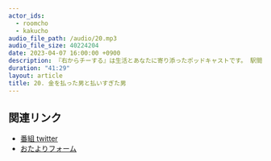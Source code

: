 ```yaml
---
actor_ids:
  - roomcho
  - kakucho
audio_file_path: /audio/20.mp3
audio_file_size: 40224204
date: 2023-04-07 16:00:00 +0900
description: 『右からチーする』は生活とあなたに寄り添ったポッドキャストです。 駅間違いの新星/電車を知らない方がナメられない/さみしい人間じゃないよ/お便り増えて嬉しいです/「ドゥ」/最初は劇団四季がいい/ケベック知らず/持ち金なしの食洗機購入/生活の知恵はTikTokに聞け/ツヤ消しの黒
duration: "41:29"
layout: article
title: 20. 金を払った男と払いすぎた男
---
```


## 関連リンク

- [番組 twitter](https://twitter.com/migikarachi)
- [おたよりフォーム](https://docs.google.com/forms/d/e/1FAIpQLSfCo_pOeUstqHMCWlYCWiUV7CNOls7UOgEKgCIMOYv2IbasfA/viewform)
